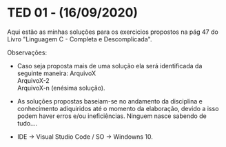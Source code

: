 # TED 01 - (16/09/2020)

Aqui estão as minhas soluções para os exercicios propostos na pág 47 do Livro "Linguagem C - Completa e Descomplicada". 

Observações:

- Caso seja proposta mais de uma solução ela será identificada da seguinte maneira: 
ArquivoX  
ArquivoX-2  
ArquivoX-n (enésima solução).

- As soluções propostas baseiam-se no andamento da disciplina e conhecimento adiquiridos até o momento da elaboração, devido a isso podem haver erros e/ou ineficiências.
Ninguem nasce sabendo de tudo.... 

- IDE -> Visual Studio Code / SO -> Windowns 10.
